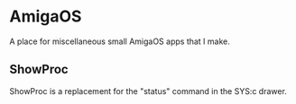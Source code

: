 # AmigaOS
A place for miscellaneous small AmigaOS apps that I make.

## ShowProc
ShowProc is a replacement for the "status" command in the SYS:c drawer.

